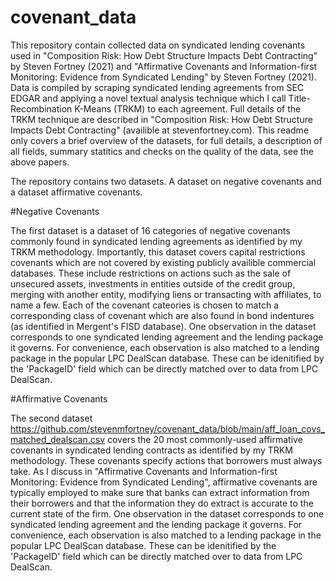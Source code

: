 # covenant_data

This repository contain collected data on syndicated lending covenants used in "Composition Risk: How Debt Structure Impacts Debt Contracting" by Steven Fortney (2021) and "Affirmative Covenants and Information-first Monitoring: Evidence from Syndicated Lending" by Steven Fortney (2021). Data is compiled by scraping syndicated lending agreements from SEC EDGAR and applying a novel textual analysis technique which I call Title-Recombination K-Means (TRKM) to each agreement. Full details of the TRKM technique are described in "Composition Risk: How Debt Structure Impacts Debt Contracting" (availible at stevenfortney.com). This readme only covers a brief overview of the datasets, for full details, a description of all fields, summary statitics and checks on the quality of the data, see the above papers. 

The repository contains two datasets. A dataset on negative covenants and a dataset affirmative covenants.

#Negative Covenants 

The first dataset  is a dataset of 16 categories of negative covenants commonly found in syndicated lending agreements as identified by my TRKM methodology. Importantly, this dataset covers capital restrictions covenants which are not covered by existing publicly availible commercial databases. These include restrictions on actions such as the sale of unsecured assets, investments in entities outside of the credit group, merging with another entity, modifying liens or transacting with affiliates, to name a few. Each of the covenant cateories is chosen to match a corresponding class of covenant which are also found in bond indentures (as identified in Mergent's FISD database). One observation in the dataset corresponds to one syndicated lending agreement and the lending package it governs. For convenience, each observation is also matched to a lending package in the popular LPC DealScan database. These can be idenitified by the 'PackageID' field which can be directly matched over to data from LPC DealScan.    


#Affirmative Covenants 

The second dataset https://github.com/stevenmfortney/covenant_data/blob/main/aff_loan_covs_matched_dealscan.csv covers the 20 most commonly-used affirmative covenants in syndicated lending contracts as identified by my TRKM methodology. These covenants specify actions that borrowers must always take. As I discuss in "Affirmative Covenants and Information-first Monitoring: Evidence from Syndicated Lending", affirmative covenants are typically employed to make sure that banks can extract information from their borrowers and that the information they do extract is accurate to the current state of the firm. One observation in the dataset corresponds to one syndicated lending agreement and the lending package it governs. For convenience, each observation is also matched to a lending package in the popular LPC DealScan database. These can be idenitified by the 'PackageID' field which can be directly matched over to data from LPC DealScan.
